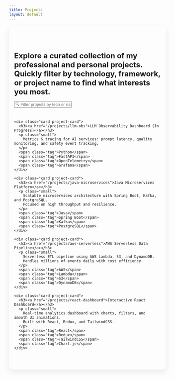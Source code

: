 ```yaml
---
title: Projects
layout: default
---
```


<section class="hero" style="padding:3rem 1rem; border-radius:12px; box-shadow: 0 8px 20px rgba(0,0,0,0.08);">
    <!-- Welcome -->
    <h2 style="font-size:1.5rem; font-weight:700; margin-bottom:1rem;">
     Explore a curated collection of my professional and personal projects.  
  Quickly filter by technology, framework, or project name to find what interests you most.
    </h2>

  <!-- Project filter input -->
  <input id="filterInput" class="search" placeholder="🔍 Filter projects by tech or name…" style="margin-bottom:1.5rem; max-width:300px;" />

  <!-- Projects grid -->
  <div class="grid cards">

    <div class="card project-card">
      <h3><a href="/projects/llm-obs">LLM Observability Dashboard (In Progress)</a></h3>
      <p class="small">
        Metrics & tracing for AI services: prompt latency, quality monitoring, and safety event tracking.
      </p>
      <span class="tag">Python</span>
      <span class="tag">FastAPI</span>
      <span class="tag">OpenTelemetry</span>
      <span class="tag">Grafana</span>
    </div>

    <div class="card project-card">
      <h3><a href="/projects/java-microservices">Java Microservices Platform</a></h3>
      <p class="small">
        Scalable microservices architecture with Spring Boot, Kafka, and PostgreSQL.  
        Focused on high throughput and resilience.
      </p>
      <span class="tag">Java</span>
      <span class="tag">Spring Boot</span>
      <span class="tag">Kafka</span>
      <span class="tag">PostgreSQL</span>
    </div>

    <div class="card project-card">
      <h3><a href="/projects/aws-serverless">AWS Serverless Data Pipeline</a></h3>
      <p class="small">
        Serverless ETL pipeline using AWS Lambda, S3, and DynamoDB.  
        Handles millions of events daily with cost efficiency.
      </p>
      <span class="tag">AWS</span>
      <span class="tag">Lambda</span>
      <span class="tag">S3</span>
      <span class="tag">DynamoDB</span>
    </div>

    <div class="card project-card">
      <h3><a href="/projects/react-dashboard">Interactive React Dashboard</a></h3>
      <p class="small">
        Real-time analytics dashboard with charts, filters, and smooth UI animations.  
        Built with React, Redux, and TailwindCSS.
      </p>
      <span class="tag">React</span>
      <span class="tag">Redux</span>
      <span class="tag">TailwindCSS</span>
      <span class="tag">Chart.js</span>
    </div>

  </div>

</section>

<script>
  // Simple client-side filtering for projects
  document.getElementById('filterInput').addEventListener('input', function () {
    const filter = this.value.toLowerCase();
    const cards = document.querySelectorAll('.project-card');
    cards.forEach(card => {
      const text = card.innerText.toLowerCase();
      card.style.display = text.includes(filter) ? '' : 'none';
    });
  });
</script>
